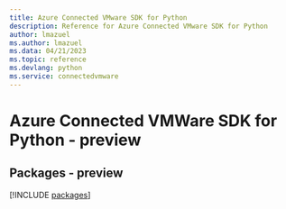 ```yaml
---
title: Azure Connected VMware SDK for Python
description: Reference for Azure Connected VMware SDK for Python
author: lmazuel
ms.author: lmazuel
ms.data: 04/21/2023
ms.topic: reference
ms.devlang: python
ms.service: connectedvmware
---
```

# Azure Connected VMWare SDK for Python - preview
## Packages - preview
[!INCLUDE [packages](connected-vmware-index.md)]
